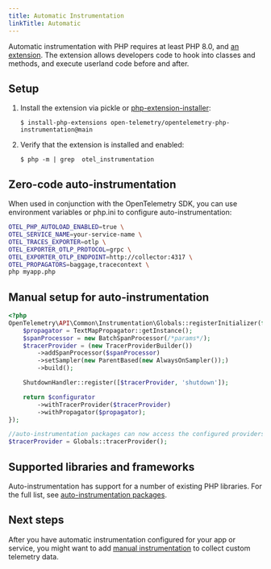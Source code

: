 ```yaml
---
title: Automatic Instrumentation
linkTitle: Automatic
---
```


Automatic instrumentation with PHP requires at least PHP 8.0, and [an extension](https://github.com/open-telemetry/opentelemetry-php-instrumentation).
The extension allows developers code to hook into classes and methods, and execute userland code before and after.

## Setup

1. Install the extension via pickle or [php-extension-installer](https://github.com/mlocati/docker-php-extension-installer):
   ```console
   $ install-php-extensions open-telemetry/opentelemetry-php-instrumentation@main
   ```
2. Verify that the extension is installed and enabled:
   ```console
   $ php -m | grep  otel_instrumentation
   ```

## Zero-code auto-instrumentation

When used in conjunction with the OpenTelemetry SDK, you can use environment variables or php.ini to configure auto-instrumentation:

```sh
OTEL_PHP_AUTOLOAD_ENABLED=true \
OTEL_SERVICE_NAME=your-service-name \
OTEL_TRACES_EXPORTER=otlp \
OTEL_EXPORTER_OTLP_PROTOCOL=grpc \
OTEL_EXPORTER_OTLP_ENDPOINT=http://collector:4317 \
OTEL_PROPAGATORS=baggage,tracecontext \
php myapp.php
```

## Manual setup for auto-instrumentation

```php
<?php
OpenTelemetry\API\Common\Instrumentation\Globals::registerInitializer(function (Configurator $configurator) {
    $propagator = TextMapPropagator::getInstance();
    $spanProcessor = new BatchSpanProcessor(/*params*/);
    $tracerProvider = (new TracerProviderBuilder())
        ->addSpanProcessor($spanProcessor)
        ->setSampler(new ParentBased(new AlwaysOnSampler());)
        ->build();

    ShutdownHandler::register([$tracerProvider, 'shutdown']);

    return $configurator
        ->withTracerProvider($tracerProvider)
        ->withPropagator($propagator);
});

//auto-instrumentation packages can now access the configured providers (or a no-op implementation) via `Globals` 
$tracerProvider = Globals::tracerProvider();
```

## Supported libraries and frameworks

Auto-instrumentation has support for a number of existing PHP libraries.
For the full list, see [auto-instrumentation packages](https://packagist.org/search/?query=open-telemetry&tags=instrumentation).

## Next steps

After you have automatic instrumentation configured for your app or service, you
might want to add [manual
instrumentation](../manual) to collect custom telemetry data.
